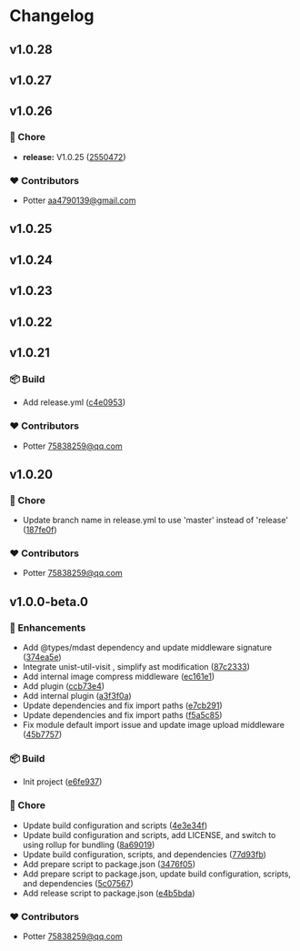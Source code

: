 # Changelog


## v1.0.28

## v1.0.27

## v1.0.26


### 🏡 Chore

- **release:** V1.0.25 ([2550472](https://github.com/yxw007/artipub/commit/2550472))

### ❤️ Contributors

- Potter <aa4790139@gmail.com>

## v1.0.25

## v1.0.24

## v1.0.23

## v1.0.22

## v1.0.21


### 📦 Build

- Add release.yml ([c4e0953](https://github.com/yxw007/artipub/commit/c4e0953))

### ❤️ Contributors

- Potter <75838259@qq.com>

## v1.0.20


### 🏡 Chore

- Update branch name in release.yml to use 'master' instead of 'release' ([187fe0f](https://github.com/yxw007/artipub/commit/187fe0f))

### ❤️ Contributors

- Potter <75838259@qq.com>



## v1.0.0-beta.0


### 🚀 Enhancements

- Add @types/mdast dependency and update middleware signature ([374ea5e](https://github.com/yxw007/artipub/commit/374ea5e))
- Integrate unist-util-visit , simplify ast modification ([87c2333](https://github.com/yxw007/artipub/commit/87c2333))
- Add internal image compress middleware ([ec161e1](https://github.com/yxw007/artipub/commit/ec161e1))
- Add plugin ([ccb73e4](https://github.com/yxw007/artipub/commit/ccb73e4))
- Add internal plugin ([a3f3f0a](https://github.com/yxw007/artipub/commit/a3f3f0a))
- Update dependencies and fix import paths ([e7cb291](https://github.com/yxw007/artipub/commit/e7cb291))
- Update dependencies and fix import paths ([f5a5c85](https://github.com/yxw007/artipub/commit/f5a5c85))
- Fix module default import issue and update image upload middleware ([45b7757](https://github.com/yxw007/artipub/commit/45b7757))

### 📦 Build

- Init project ([e6fe937](https://github.com/yxw007/artipub/commit/e6fe937))

### 🏡 Chore

- Update build configuration and scripts ([4e3e34f](https://github.com/yxw007/artipub/commit/4e3e34f))
- Update build configuration and scripts, add LICENSE, and switch to using rollup for bundling ([8a69019](https://github.com/yxw007/artipub/commit/8a69019))
- Update build configuration, scripts, and dependencies ([77d93fb](https://github.com/yxw007/artipub/commit/77d93fb))
- Add prepare script to package.json ([3476f05](https://github.com/yxw007/artipub/commit/3476f05))
- Add prepare script to package.json, update build configuration, scripts, and dependencies ([5c07567](https://github.com/yxw007/artipub/commit/5c07567))
- Add release script to package.json ([e4b5bda](https://github.com/yxw007/artipub/commit/e4b5bda))

### ❤️ Contributors

- Potter <75838259@qq.com>

